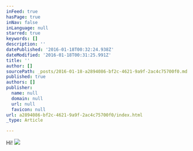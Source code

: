 ```yaml
---
inFeed: true
hasPage: true
inNav: false
inLanguage: null
starred: true
keywords: []
description: ''
datePublished: '2016-01-18T00:32:24.938Z'
dateModified: '2016-01-18T00:31:25.991Z'
title: ''
author: []
sourcePath: _posts/2016-01-18-a2894086-bf2c-4621-9a9f-2ac4c75700f0.md
published: true
authors: []
publisher:
  name: null
  domain: null
  url: null
  favicon: null
url: a2894086-bf2c-4621-9a9f-2ac4c75700f0/index.html
_type: Article

---
```

Hi!
![](https://the-grid-user-content.s3-us-west-2.amazonaws.com/b6c189dc-995c-4d8c-be9f-7c8696e64be0.jpg)